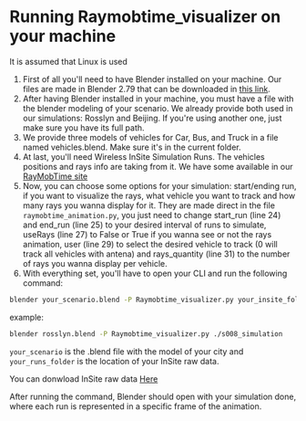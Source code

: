 # Running Raymobtime_visualizer on your machine

It is assumed that Linux is used

1. First of all you'll need to have Blender installed on your machine. Our files are made in Blender 2.79 that can be downloaded in [this link](https://download.blender.org/release/Blender2.79/).
2. After having Blender installed in your machine, you must have a file with the blender modeling of your scenario. We already provide both used in our simulations: Rosslyn and Beijing. If you're using another one, just make sure you have its full path.
3. We provide three models of vehicles for Car, Bus, and Truck in a file named vehicles.blend. Make sure it's in the current folder.
4. At last, you'll need Wireless InSite Simulation Runs. The vehicles positions and rays info are taking from it. We have some available in our [RayMobTime site](https://www.lasse.ufpa.br/raymobtime/)
5. Now, you can choose some options for your simulation: start/ending run, if you want to visualize the rays, what vehicle you want to track and how many rays you wanna display for it. They are made direct in the file `raymobtime_animation.py`, you just need to change start_run (line 24) and end_run (line 25) to your desired interval of runs to simulate, useRays (line 27) to False or True if you wanna see or not the rays animation, user (line 29) to select the desired vehicle to track (0 will track all vehicles with antena) and rays_quantity (line 31) to the number of rays you wanna display per vehicle.
6. With everything set, you'll have to open your CLI and run the following command:

```bash
blender your_scenario.blend -P Raymobtime_visualizer.py your_insite_folder
```

example:
```bash
blender rosslyn.blend -P Raymobtime_visualizer.py ./s008_simulation
```

`your_scenario` is the .blend file with the model of your city and `your_runs_folder` is the location of your InSite raw data.

You can donwload InSite raw data [Here](https://nextcloud.lasseufpa.org/s/QKPC23THnn6pez6)

After running the command, Blender should open with your simulation done, where each run is represented in a specific frame of the animation.
